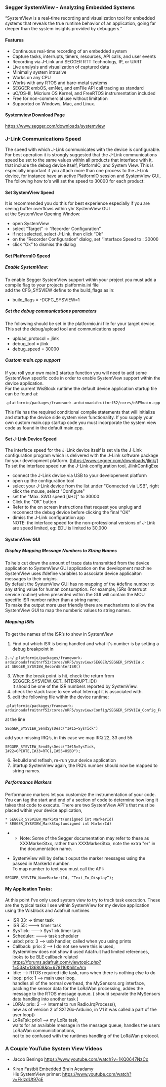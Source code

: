 ### Segger SystemView - Analyzing Embedded Systems
“SystemView is a real-time recording and visualization tool for embedded systems that reveals the true runtime behavior of an application, going far deeper than the system insights provided by debuggers.”  
 
#### Features
* Continuous real-time recording of an embedded system
* Capture tasks, interrupts, timers, resources, API calls, and user events
* Recording via J-Link and SEGGER RTT Technology, IP, or UART
* Live analysis and visualization of captured data
* Minimally system intrusive
* Works on any CPU
* Works with any RTOS and bare-metal systems
* SEGGER embOS, emNet, and emFile API call tracing as standard
* uC/OS-III, Micrium OS Kernel, and FreeRTOS instrumentation included
* Free for non-commercial use without limitation
* Supported on Windows, Mac, and Linux.

#### Systemview Download Page
https://www.segger.com/downloads/systemview

### J-Link Communications Speed
The speed with which J-Link communicates with the device is configurable. For best operation it is strongly suggested that the J-Link communications speed be set to the same values within all products that interface with it, that include the debug device itself, PlatformIO, and System View. This is especially important if you attach more than one process to the J-Link device, for instance have an active PlatformIO session and SystemView GUI, 
The following how to's will set the speed to 30000 for each product:  

#### Set SystemView Speed
It is recommended you do this for best experience especially if you are seeing buffer overflows within yhr SystemView GUI  
at the SystemView Opening Window:
* open SystemView
* select “Target” → “Recorder Configuration”
* if not selected, select J-Link, then click “Ok”
* on the “Recorder Configuration” dialog, set “Interface Speed to : 30000
* click “Ok” to dismiss the dialog

#### Set PlatformIO Speed
##### Enable SystemView:
To enable Segger SystemView support within your project you must add a compile flag to your projects platformio.ini file  
add the CFG_SYSVIEW define to the build_flags as in:  
* build_flags = -DCFG_SYSVIEW=1
##### Set the debug communications parameters
The following should be set in the platformio.ini file for your target device. This set the debug/upload tool and communications speed  
* upload_protocol = jlink
* debug_tool = jlink
* debug_speed = 30000

##### Custom main.cpp support
If you roll your own main() startup function you will need to add some SystemView specific code in order to enable SystemView support within the device application.  
For the current WisBlock runtime the default device application startup file can be found at:
```
.platformio/packages/framework-arduinoadafruitnrf52/cores/nRF5main.cpp 
```
This file has the required conditional compile statements that will initialize and startup the device side system view functionality. If you supply your own custom main.cpp startup code you must incorporate the system view code as found in the default main.cpp.

#### Set J-Link Device Speed
The interface speed for the J-Link device itself is set via the J-Link configuration program which is delivered with the J-Link software package for your development platform. [https://www.segger.com/downloads/jlink/]  
To set the interface speed run the J-Link configuration tool, JlinkConfigExe  

* connect the J-Link device via USB to your developement platform
* open up the configuration tool
* select your J-Link device from the list under "Connected via USB", right click the mouse, select "Configure"
* set the "Max. SWO speed [kHz]" to 30000 
* Click the "OK" button
* Refer to the on screen instructions that request you unplug and reconnect the debug device before clicking the final "OK"
* dimiss the J-Link configuration app   
 NOTE: the interface speed for the non-professional versions of J-Link are speed limited, eg: EDU is limited to 30,000

#### SystemView GUI
##### Display Mapping Message Numbers to String Names
To help cut down the amount of trace data transmitted from the device application to SystemView GUI application on the development machine SystemView uses #define variables to associate device applicaiton messages to their origins.  
By default the SystemView GUI has no mapping of the #define number to any string value for human consumption. For example, ISRs (Interrupt service routine) when presented within the GUI will contain the MCU specific ISR number rather than a string name.  
To make the output more user friendly there are mechanisms to allow the SystemView GUI to map the numberic values to string names.
##### Mapping ISRs
To get the names of the ISR’s to show in SystemView
1. Find out which ISR is being handled and what it's number is by setting a debug breakpoint in  
```
2.~/.platformio/packages/framework-arduinoadafruitnrf52/cores/nRF5/sysview/SEGGER/SEGGER_SYSVIEW.c
at SEGGER_SYSVIEW_RecordEnterISR()
```
3. When the break point is hit, check the return from SEGGER_SYSVIEW_GET_INTERRUPT_ID()  
It should be one of the ISR numbers reported by SystemView.
4. check the stack trace to see what Interrupt it is associated with.
5. edit the following file within the device runtime:  
``` 
.platformio/packages/framework-arduinoadafruitnrf52/cores/nRF5/sysview/Config/SEGGER_SYSVIEW_Config_FreeRTOS.c
```
at the line
```
SEGGER_SYSVIEW_SendSysDesc("I#15=SysTick")
```
add your missing IRQ’s, in this case we map IRQ 22, 33 and 55
```
SEGGER_SYSVIEW_SendSysDesc("I#15=SysTick, I#22=GPIOTE,I#33=RTC1,I#55=USBD");
```
6. Rebuild and reflash, re-run your device application
7. Startup SystemView again, the IRQ’s number should now be mapped to string names.

##### Performance Markers
Performance markers let you customize the instrumentation of your code. 
You can tag the start and end of a section of code to determine how long it takes that code to execute.
There are two SystemView API's that must be placed within your device application, 
```
* SEGGER_SYSVIEW_MarkStart(unsigned int MarkerId)
* SEGGER_SYSVIEW_MarkStop(unsigned int MarkerId)
```
* * Note: Some of the Segger documentation may refer to these as XXXMarkerStxx, rather than XXXMarkerStxx, note the extra "er" in the documentation name.

* SystemView will by default ouput the marker messages using the passed in MarkerId number.  
 To map number to text you must call the API:
```
SEGGER_SYSVIEW_NameMarker(Id, “Text_To_Display”);
```


####  My Application Tasks: 
At this point I've only used system view to try to track task execution. These are the typical tasks I see within SystemView for my device application using the Wisblock and Adafruit runtimes  

* ISR 33: -> timer task
* ISR 55: --->  timer task
* SysTick: ---> SysTick timer task
* Scheduler: --->  task scheduler
* usbd:  prio: 3 --> usb handler, called when you using prints
* Callback: prio: 2 --> I do not see were this is used,  
 SystemView does not show it used Adafruit had limited references, looks to be BLE callback related         https://forums.adafruit.com/viewtopic.php?f=53&t=136808&p=678116&hilit=Am
* Idle: --> RTOS required idle task, runs when there is nothing else to do
* loop: prio:  1  --> main user loop,  
 handles all of the normal overhead, the MySensors.org interface, packing the sensor data for the LoRaWan processing, addes the message to the RTOS message queue. ( should separate the MySensors data handling into another task )
* LORA: prio: 2  --> Internal to run Radio.IrqProcess(),  
new as of  version 2 of SX126x-Arduino, in V1 it was called a part of the user loop()
* LoRaTsk: prio1  -->  my LoRa task,  
 waits for an available message in the message queue, handles the users LoRaWan communictionations,  
 not to be confused with the runtimes handling of the LoRaWan protocol.


### A Couple YouTube System View Videos
* Jacob Beningo
https://www.youtube.com/watch?v=1KQ0647NzCo

* Kiran Fastbit Embedded Brain Acadamy  
His SystemView primer:
https://www.youtube.com/watch?v=FklzdUt97gE
